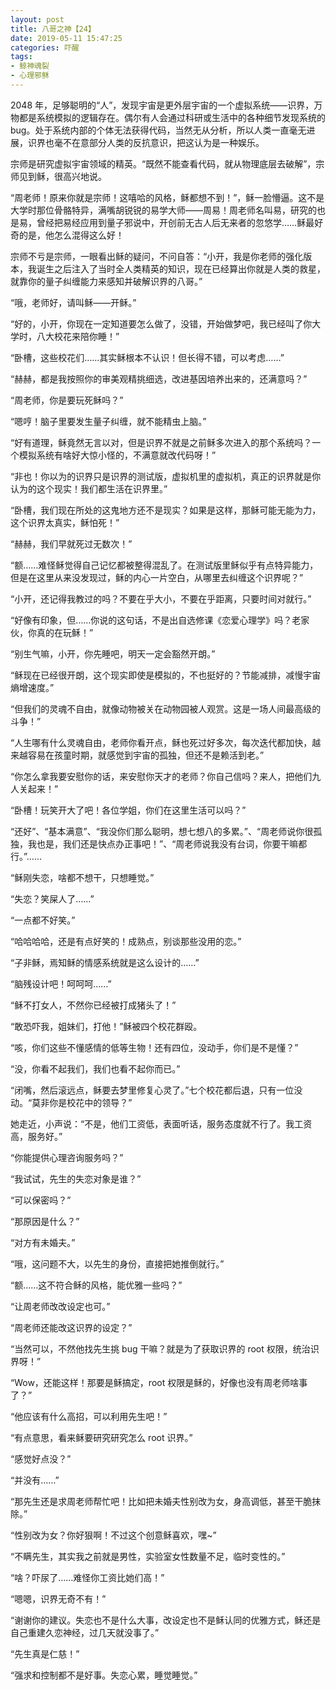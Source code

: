 ```yaml
---
layout: post
title: 八哥之神【24】
date: 2019-05-11 15:47:25
categories: 吓醒
tags:
- 鲸神魂裂
- 心理邪稣
---
```

2048 年，足够聪明的“人”，发现宇宙是更外层宇宙的一个虚拟系统——识界，万物都是系统模拟的逻辑存在。偶尔有人会通过科研或生活中的各种细节发现系统的 bug。处于系统内部的个体无法获得代码，当然无从分析，所以人类一直毫无进展，识界也毫不在意部分人类的反抗意识，把这认为是一种娱乐。

宗师是研究虚拟宇宙领域的精英。“既然不能查看代码，就从物理底层去破解”，宗师见到稣，很高兴地说。

“周老师！原来你就是宗师！这嘻哈的风格，稣都想不到！”，稣一脸懵逼。这不是大学时那位骨骼特异，满嘴胡锐锐的易学大师——周易！周老师名叫易，研究的也是易，曾经把易经应用到量子邪说中，开创前无古人后无来者的忽悠学……稣最好奇的是，他怎么混得这么好！

宗师不亏是宗师，一眼看出稣的疑问，不问自答：“小开，我是你老师的强化版本，我诞生之后注入了当时全人类精英的知识，现在已经算出你就是人类的救星，就靠你的量子纠缠能力来感知并破解识界的八哥。”

“哦，老师好，请叫稣——开稣。”

“好的，小开，你现在一定知道要怎么做了，没错，开始做梦吧，我已经叫了你大学时，八大校花来陪你睡！”

“卧槽，这些校花们……其实稣根本不认识！但长得不错，可以考虑……”

“赫赫，都是我按照你的审美观精挑细选，改进基因培养出来的，还满意吗？”

“周老师，你是要玩死稣吗？”

“嗯哼！脑子里要发生量子纠缠，就不能精虫上脑。”

“好有道理，稣竟然无言以对，但是识界不就是之前稣多次进入的那个系统吗？一个模拟系统有啥好大惊小怪的，不满意就改代码呀！”

“非也！你以为的识界只是识界的测试版，虚拟机里的虚拟机，真正的识界就是你认为的这个现实！我们都生活在识界里。”

“卧槽，我们现在所处的这鬼地方还不是现实？如果是这样，那稣可能无能为力，这个识界太真实，稣怕死！”

“赫赫，我们早就死过无数次！”

“额……难怪稣觉得自己记忆都被整得混乱了。在测试版里稣似乎有点特异能力，但是在这里从来没发现过，稣的内心一片空白，从哪里去纠缠这个识界呢？”

“小开，还记得我教过的吗？不要在乎大小，不要在乎距离，只要时间对就行。”

“好像有印象，但……你说的这句话，不是出自选修课《恋爱心理学》吗？老家伙，你真的在玩稣！”

“别生气嘛，小开，你先睡吧，明天一定会豁然开朗。”

“稣现在已经很开朗，这个现实即使是模拟的，不也挺好的？节能减排，减慢宇宙熵增速度。”

“但我们的灵魂不自由，就像动物被关在动物园被人观赏。这是一场人间最高级的斗争！”

“人生哪有什么灵魂自由，老师你看开点，稣也死过好多次，每次迭代都加快，越来越容易在孩童时期，就感觉到宇宙的孤独，但还不是赖活到老。”

“你怎么拿我要安慰你的话，来安慰你天才的老师？你自己信吗？来人，把他们九人关起来！”

“卧槽！玩笑开大了吧！各位学姐，你们在这里生活可以吗？”

“还好”、“基本满意”、“我没你们那么聪明，想七想八的多累。”、“周老师说你很孤独，我也是，我们还是快点办正事吧！”、“周老师说我没有台词，你要干嘛都行。”……

“稣刚失恋，啥都不想干，只想睡觉。”

“失恋？笑屎人了……”

“一点都不好笑。”

“哈哈哈哈，还是有点好笑的！成熟点，别谈那些没用的恋。”

“子非稣，焉知稣的情感系统就是这么设计的……”

“脑残设计吧！呵呵呵……”

“稣不打女人，不然你已经被打成猪头了！”

“敢恐吓我，姐妹们，打他！”稣被四个校花群殴。

“咳，你们这些不懂感情的低等生物！还有四位，没动手，你们是不是懂？”

“没，你看不起我们，我们也看不起你而已。”

“闭嘴，然后滚远点，稣要去梦里修复心灵了。”七个校花都后退，只有一位没动。“莫非你是校花中的领导？”

她走近，小声说：“不是，他们工资低，表面听话，服务态度就不行了。我工资高，服务好。”

“你能提供心理咨询服务吗？”

“我试试，先生的失恋对象是谁？”

“可以保密吗？”

“那原因是什么？”

“对方有未婚夫。”

“哦，这问题不大，以先生的身份，直接把她推倒就行。”

“额……这不符合稣的风格，能优雅一些吗？”

“让周老师改改设定也可。”

“周老师还能改这识界的设定？”

“当然可以，不然他找先生挑 bug 干嘛？就是为了获取识界的 root 权限，统治识界呀！”

“Wow，还能这样！那要是稣搞定，root 权限是稣的，好像也没有周老师啥事了？”

“他应该有什么高招，可以利用先生吧！”

“有点意思，看来稣要研究研究怎么 root 识界。”

“感觉好点没？”

“并没有……”

“那先生还是求周老师帮忙吧！比如把未婚夫性别改为女，身高调低，甚至干脆抹除。”

“性别改为女？你好狠啊！不过这个创意稣喜欢，嘿~”

“不瞒先生，其实我之前就是男性，实验室女性数量不足，临时变性的。”

“啥？吓尿了……难怪你工资比她们高！”

“嗯嗯，识界无奇不有！”

“谢谢你的建议。失恋也不是什么大事，改设定也不是稣认同的优雅方式，稣还是自己重建久恋神经，过几天就没事了。”

“先生真是仁慈！”

“强求和控制都不是好事。失恋心累，睡觉睡觉。”
